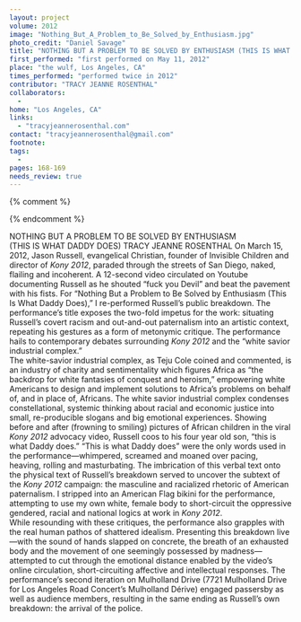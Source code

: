 ```yaml
---
layout: project
volume: 2012
image: "Nothing_But_A_Problem_to_Be_Solved_by_Enthusiasm.jpg"
photo_credit: "Daniel Savage"
title: "NOTHING BUT A PROBLEM TO BE SOLVED BY ENTHUSIASM (THIS IS WHAT DADDY DOES)"
first_performed: "first performed on May 11, 2012"
place: "the wulf, Los Angeles, CA"
times_performed: "performed twice in 2012"
contributor: "TRACY JEANNE ROSENTHAL"
collaborators: 
  - 
home: "Los Angeles, CA"
links: 
  - "tracyjeannerosenthal.com"
contact: "tracyjeannerosenthal@gmail.com"
footnote: 
tags: 
  - 
pages: 168-169
needs_review: true
---
```


{% comment %} 

{% endcomment %}

 NOTHING BUT A PROBLEM TO BE SOLVED BY ENTHUSIASM <br>(THIS IS WHAT DADDY DOES) 
 TRACY JEANNE ROSENTHAL 
 On March 15, 2012, Jason Russell, evangelical Christian, founder of Invisible Children and director of<em> Kony 2012</em>, paraded through the streets of San Diego, naked, flailing and incoherent. A 12-second video circulated on Youtube documenting Russell as he shouted “fuck you Devil” and beat the pavement with his fists. For “Nothing But a Problem to Be Solved by Enthusiasm (This Is What Daddy Does),” I re-performed Russell’s public breakdown. The performance’s title exposes the two-fold impetus for the work: situating Russell’s covert racism and out-and-out paternalism into an artistic context, repeating his gestures as a form of metonymic critique. The performance hails to contemporary debates surrounding <em>Kony 2012 </em>and the “white savior industrial complex.”  
 The white-savior industrial complex, as Teju Cole coined and commented, is an industry of charity and sentimentality which figures Africa as “the backdrop for white fantasies of conquest and heroism,” empowering white Americans to design and implement solutions to Africa’s problems on behalf of, and in place of, Africans. The white savior industrial complex condenses constellational, systemic thinking about racial and economic justice into small, re-producible slogans and big emotional experiences. Showing before and after (frowning to smiling) pictures of African children in the viral <em>Kony 2012</em> advocacy video, Russell coos to his four year old son, “this is what Daddy does.” “This is what Daddy does” were the only words used in the performance—whimpered, screamed and moaned over pacing, heaving, rolling and masturbating. The imbrication of this verbal text onto the physical text of Russell’s breakdown served to uncover the subtext of the <em>Kony 2012</em> campaign: the masculine and racialized rhetoric of American paternalism. I stripped into an American Flag bikini for the performance, attempting to use my own white, female body to short-circuit the oppressive gendered, racial and national logics at work in <em>Kony 2012</em>.  
 While resounding with these critiques, the performance also grapples with the real human pathos of shattered idealism. Presenting this breakdown live—with the sound of hands slapped on concrete, the breath of an exhausted body and the movement of one seemingly possessed by madness—attempted to cut through the emotional distance enabled by the video’s online circulation, short-circuiting affective and intellectual responses. The performance’s second iteration on Mulholland Drive (7721 Mulholland Drive for Los Angeles Road Concert’s Mulholland Dérive) engaged passersby as well as audience members, resulting in the same ending as Russell’s own breakdown: the arrival of the police. 
